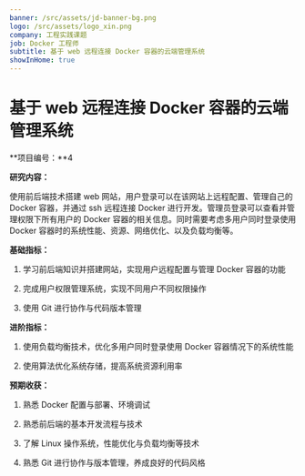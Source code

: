 ```yaml
---
banner: /src/assets/jd-banner-bg.png
logo: /src/assets/logo_xin.png
company: 工程实践课题
job: Docker 工程师
subtitle: 基于 web 远程连接 Docker 容器的云端管理系统
showInHome: true
---
```


# 基于 web 远程连接 Docker 容器的云端管理系统

**项目编号：**4

**研究内容：**

使用前后端技术搭建 web 网站，用户登录可以在该网站上远程配置、管理自己的 Docker 容器，并通过 ssh 远程连接 Docker 进行开发。管理员登录可以查看并管理权限下所有用户的 Docker 容器的相关信息。同时需要考虑多用户同时登录使用 Docker 容器时的系统性能、资源、网络优化、以及负载均衡等。 

**基础指标：**

1. 学习前后端知识并搭建网站，实现用户远程配置与管理 Docker 容器的功能
 
2. 完成用户权限管理系统，实现不同用户不同权限操作
 
3. 使用 Git 进行协作与代码版本管理
 
**进阶指标：**
 
1. 使用负载均衡技术，优化多用户同时登录使用 Docker 容器情况下的系统性能
 
2. 使用算法优化系统存储，提高系统资源利用率
 
**预期收获：**
 
1. 熟悉 Docker 配置与部署、环境调试
 
2. 熟悉前后端的基本开发流程与技术
 
3. 了解 Linux 操作系统，性能优化与负载均衡等技术
 
4. 熟悉 Git 进行协作与版本管理，养成良好的代码风格
